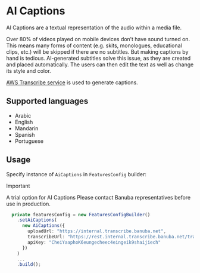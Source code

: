# AI Captions

AI Captions are a textual representation of the audio within a media file.

Over 80% of videos played on mobile devices don’t have sound turned on. This means many forms of content (e.g. skits, monologues, educational clips, etc.) will be skipped if there are no subtitles. But making captions by hand is tedious. AI-generated subtitles solve this issue, as they are created and placed automatically. The users can then edit the text as well as change its style and color.

[AWS Transcribe service](https://docs.aws.amazon.com/transcribe/) is used to generate captions.

## Supported languages

- Arabic
- English
- Mandarin
- Spanish
- Portuguese

## Usage

Specify instance of ```AiCaptions``` in ```FeaturesConfig``` builder:

> [!IMPORTANT]
> A trial option for AI Captions
> Please contact Banuba representatives before use in production.

```typescript
  private featuresConfig = new FeaturesConfigBuilder()
    .setAiCaptions(
      new AiCaptions({
        uploadUrl: "https://internal.transcribe.banuba.net",
        transcribeUrl: "https://rest.internal.transcribe.banuba.net/transcribe/v1/status",
        apiKey: "CheiYaaphoK6eungecheec4eingeik9shaijiech"
      })
    )
    ...
    .build();
```
